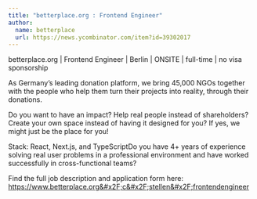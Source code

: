 ```yaml
---
title: "betterplace.org : Frontend Engineer"
author:
  name: betterplace
  url: https://news.ycombinator.com/item?id=39302017
---
```

betterplace.org | Frontend Engineer |  Berlin | ONSITE | full-time | no visa sponsorship

As Germany’s leading donation platform, we bring 45,000 NGOs together with the people who help them turn their projects into reality, through their donations.

Do you want to have an impact? Help real people instead of shareholders? Create your own space instead of having it designed for you? If yes, we might just be the place for you!

Stack: React, Next.js, and TypeScriptDo you have 4+ years of experience solving real user problems in a professional environment and have worked successfully in cross-functional teams?

Find the full job description and application form here: <a href="https:&#x2F;&#x2F;www.betterplace.org&#x2F;c&#x2F;stellen&#x2F;frontendengineer" rel="nofollow">https:&#x2F;&#x2F;www.betterplace.org&#x2F;c&#x2F;stellen&#x2F;frontendengineer</a>
